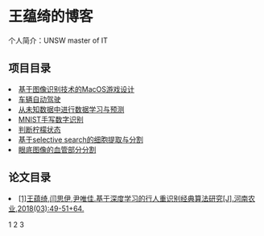 # 王蕴绮的博客 
个人简介：UNSW master of IT

## 项目目录
<li><a href='./Game1/try1.html'>基于图像识别技术的MacOS游戏设计</a></li>
<li><a href='./自动/try2.html'>车辆自动驾驶</a></li>
<li><a href='./未知/未知.html'>从未知数据中进行数据学习与预测</a></li>
<li><a href='./MNIST/M.html'>MNIST手写数字识别</a></li>
<li><a href='./柠檬/lemmon.html'>判断柠檬状态</a></li>
<li><a href=''>基于selective search的细胞提取与分割</a></li>
<li><a href=''>眼底图像的血管部分分割</a></li>


## 论文目录
<li><a href='https://kns.cnki.net/kcms/detail/detail.aspx?dbcode=CJFD&dbname=CJFDLAST2018&filename=NYHN201803023&v=Td9LHM5elQ70Zgd0afyGfTiFRqtduqgV2zKgJk%25mmd2FaFZ5O9hUFDjSDa7YyUT%25mmd2B3glMc'>[1]王蕴绮,闫思伊,尹唯佳.基于深度学习的行人重识别经典算法研究[J].河南农业,2018(03):49-51+64.</a></li>







<!-- <img src='./img/1.png'> -->
<a herf='./img/1.png'>1</a>
<a herf='./img/time.jpeg'>2</a>
<a herf='./img/acc.jpeg'>3</a>

